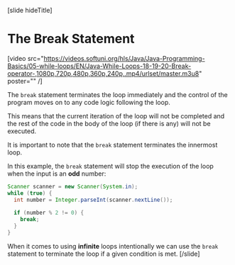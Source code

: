 [slide hideTitle]
# The Break Statement

[video src="https://videos.softuni.org/hls/Java/Java-Programming-Basics/05-while-loops/EN/Java-While-Loops-18-19-20-Break-operator-,1080p,720p,480p,360p,240p,.mp4/urlset/master.m3u8" poster="" /]

The `break` statement terminates the loop immediately and the control of the program moves on to any code logic following the loop. 

This means that the current iteration of the loop will not be completed and the rest of the code in the body of the loop (if there is any) will not be executed.

It is important to note that the `break` statement terminates the innermost loop. 

In this example, the `break` statement will stop the execution of the loop when the input is an **odd** number:
```java
Scanner scanner = new Scanner(System.in);
while (true) {
  int number = Integer.parseInt(scanner.nextLine());
  
  if (number % 2 != 0) {
    break;
  }
}
```
When it comes to using **infinite** loops intentionally we can use the `break` statement to terminate the loop if a given condition is met. 
[/slide]

